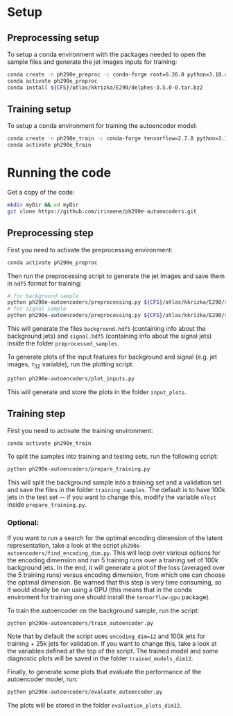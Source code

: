 # Setup

## Preprocessing setup

To setup a conda environment with the packages needed to open the sample files and generate the jet images inputs for training:
```bash
conda create -n ph290e_preproc -c conda-forge root=6.26.0 python=3.10.4 scipy=1.8.0 h5py=3.6.0 matplotlib=3.5.1 scikit-learn=1.0.2
conda activate ph290e_preproc
conda install ${CFS}/atlas/kkrizka/E290/delphes-3.5.0-0.tar.bz2
```

## Training setup

To setup a conda environment for training the autoencoder model:
```bash
conda create -n ph290e_train -c conda-forge tensorflow=2.7.0 python=3.10.4 h5py=3.6.0 matplotlib=3.5.1
conda activate ph290e_train
```

# Running the code

Get a copy of the code:
```bash
mkdir myDir && cd myDir
git clone https://github.com/irinaene/ph290e-autoencoders.git
```

## Preprocessing step
First you need to activate the preprocessing environment:
```bash
conda activate ph290e_preproc
```

Then run the preprocessing script to generate the jet images and save them in `hdf5` format for training:
```bash
# for background sample
python ph290e-autoencoders/preprocessing.py ${CFS}/atlas/kkrizka/E290/samples/v0.0.1/dijet/run_01_*/tag_1_delphes_events.root
# for signal sample
python ph290e-autoencoders/preprocessing.py ${CFS}/atlas/kkrizka/E290/samples/v0.0.1/ttbar/run_02_*/tag_1_delphes_events.root
```

This will generate the files `background.hdf5` (containing info about the background jets) and `signal.hdf5` (containing info about the signal jets) inside the folder `preprocessed_samples`.

To generate plots of the input features for background and signal (e.g. jet images, $\tau_32$ variable), run the plotting script:
```bash
python ph290e-autoencoders/plot_inputs.py
```
This will generate and store the plots in the folder `input_plots`.

## Training step
First you need to activate the training environment:
```bash
conda activate ph290e_train
```

To split the samples into training and testing sets, run the following script:
```bash
python ph290e-autoencoders/prepare_training.py
```
This will split the background sample into a training set and a validation set and save the files in the folder `training_samples`. The default is to have 100k jets in the test set -- if you want to change this, modify the variable `nTest` inside `prepare_training.py`.

### Optional:
If you want to run a search for the optimal encoding dimension of the latent representation, take a look at the script `ph290e-autoencoders/find_encoding_dim.py`. This will loop over various options for the encoding dimension and run 5 training runs over a training set of 100k background jets. In the end, it will generate a plot of the loss (averaged over the 5 training runs) versus encoding dimension, from which one can choose the optimal dimension.
Be warned that this step is very time consuming, so it would ideally be run using a GPU (this means that in the conda enviroment for training one should install the `tensorflow-gpu` package).

To train the autoencoder on the background sample, run the script:
```bash
python ph290e-autoencoders/train_autoencoder.py
```
Note that by default the script uses `encoding_dim=12` and 100k jets for training + 25k jets for validation. If you want to change this, take a look at the variables defined at the top of the script.
The trained model and some diagnostic plots will be saved in the folder `trained_models_dim12`.

Finally, to generate some plots that evaluate the performance of the autoencoder model, run:
```bash
python ph290e-autoencoders/evaluate_autoencoder.py
```
The plots will be stored in the folder `evaluation_plots_dim12`.
